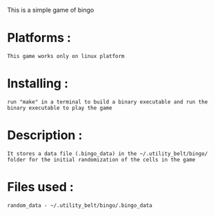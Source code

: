 This is a simple game of bingo

Platforms :
===========

	This game works only on linux platform


Installing :
============

	run "make" in a terminal to build a binary executable and run the binary executable to play the game


Description :
=============

	It stores a data file (.bingo_data) in the ~/.utility_belt/bingo/ folder for the initial randomization of the cells in the game


Files used :
============

	random_data	- ~/.utility_belt/bingo/.bingo_data
